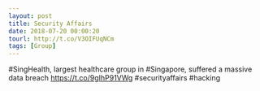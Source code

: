```yaml
---
layout: post
title: Security Affairs
date: 2018-07-20 00:00:20
tourl: http://t.co/V3OIFUqNCm
tags: [Group]
---
```

#SingHealth, largest healthcare group in #Singapore, suffered a massive data breach
https://t.co/9gIhP91VWg
#securityaffairs #hacking
